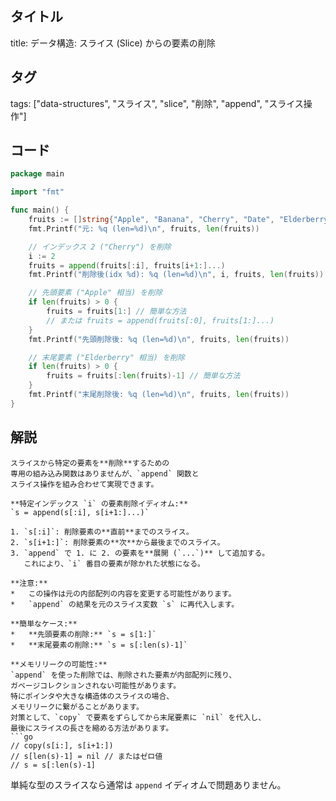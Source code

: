## タイトル
title: データ構造: スライス (Slice) からの要素の削除

## タグ
tags: ["data-structures", "スライス", "slice", "削除", "append", "スライス操作"]

## コード
```go
package main

import "fmt"

func main() {
	fruits := []string{"Apple", "Banana", "Cherry", "Date", "Elderberry"}
	fmt.Printf("元: %q (len=%d)\n", fruits, len(fruits))

	// インデックス 2 ("Cherry") を削除
	i := 2
	fruits = append(fruits[:i], fruits[i+1:]...)
	fmt.Printf("削除後(idx %d): %q (len=%d)\n", i, fruits, len(fruits))

	// 先頭要素 ("Apple" 相当) を削除
	if len(fruits) > 0 {
		fruits = fruits[1:] // 簡単な方法
		// または fruits = append(fruits[:0], fruits[1:]...)
	}
	fmt.Printf("先頭削除後: %q (len=%d)\n", fruits, len(fruits))

	// 末尾要素 ("Elderberry" 相当) を削除
	if len(fruits) > 0 {
		fruits = fruits[:len(fruits)-1] // 簡単な方法
	}
	fmt.Printf("末尾削除後: %q (len=%d)\n", fruits, len(fruits))
}

```

## 解説
```text
スライスから特定の要素を**削除**するための
専用の組み込み関数はありませんが、`append` 関数と
スライス操作を組み合わせて実現できます。

**特定インデックス `i` の要素削除イディオム:**
`s = append(s[:i], s[i+1:]...)`

1. `s[:i]`: 削除要素の**直前**までのスライス。
2. `s[i+1:]`: 削除要素の**次**から最後までのスライス。
3. `append` で 1. に 2. の要素を**展開 (`...`)** して追加する。
   これにより、`i` 番目の要素が除かれた状態になる。

**注意:**
*   この操作は元の内部配列の内容を変更する可能性があります。
*   `append` の結果を元のスライス変数 `s` に再代入します。

**簡単なケース:**
*   **先頭要素の削除:** `s = s[1:]`
*   **末尾要素の削除:** `s = s[:len(s)-1]`

**メモリリークの可能性:**
`append` を使った削除では、削除された要素が内部配列に残り、
ガベージコレクションされない可能性があります。
特にポインタや大きな構造体のスライスの場合、
メモリリークに繋がることがあります。
対策として、`copy` で要素をずらしてから末尾要素に `nil` を代入し、
最後にスライスの長さを縮める方法があります。
```go
// copy(s[i:], s[i+1:])
// s[len(s)-1] = nil // またはゼロ値
// s = s[:len(s)-1]
```
単純な型のスライスなら通常は `append` イディオムで問題ありません。